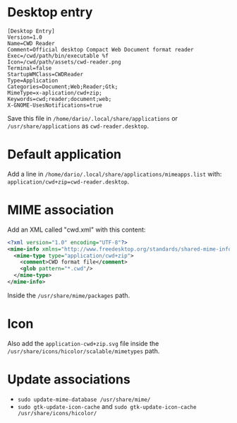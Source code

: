 # Desktop entry

```desktop
[Desktop Entry]
Version=1.0
Name=CWD Reader
Comment=Official desktop Compact Web Document format reader
Exec=/cwd/path/bin/executable %f
Icon=/cwd/path/assets/cwd-reader.png
Terminal=false
StartupWMClass=CWDReader
Type=Application
Categories=Document;Web;Reader;Gtk;
MimeType=x-aplication/cwd+zip;
Keywords=cwd;reader;document;web;
X-GNOME-UsesNotifications=true
```

Save this file in `/home/dario/.local/share/applications` or `/usr/share/applications` as `cwd-reader.desktop`.

# Default application

Add a line in `/home/dario/.local/share/applications/mimeapps.list` with: `application/cwd+zip=cwd-reader.desktop`.

# MIME association

Add an XML called "cwd.xml" with this content:

```xml
<?xml version="1.0" encoding="UTF-8"?>
<mime-info xmlns="http://www.freedesktop.org/standards/shared-mime-info">
  <mime-type type="application/cwd+zip">
    <comment>CWD format file</comment>
    <glob pattern="*.cwd"/>
  </mime-type>
</mime-info>
```

Inside the `/usr/share/mime/packages` path.

# Icon

Also add the `application-cwd+zip.svg` file inside the `/usr/share/icons/hicolor/scalable/mimetypes` path.

# Update associations

- `sudo update-mime-database /usr/share/mime/`
- `sudo gtk-update-icon-cache` and `sudo gtk-update-icon-cache /usr/share/icons/hicolor/`

